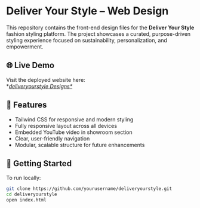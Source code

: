 # Deliver Your Style – Web Design

This repository contains the front-end design files for the **Deliver Your Style** fashion styling platform. The project showcases a curated, purpose-driven styling experience focused on sustainability, personalization, and empowerment.

## 🌐 Live Demo

Visit the deployed website here:  
**[deliveryourstyle Designs*](https://shrutika84.github.io/deliveryourstyle/index.html)*

## 🎯 Features

- Tailwind CSS for responsive and modern styling
- Fully responsive layout across all devices
- Embedded YouTube video in showroom section
- Clear, user-friendly navigation
- Modular, scalable structure for future enhancements

## 🚀 Getting Started

To run locally:

```bash
git clone https://github.com/yourusername/deliveryourstyle.git
cd deliveryourstyle
open index.html


